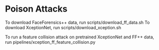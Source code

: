 # Poison Attacks

To download FaceForensics++ data, run scripts/download_ff_data.sh
To download XceptionNet, run scripts/download_xception.sh

To run a feature collision attack on pretrained XceptionNet and FF++ data, run pipelines/xception_ff_feature_collision.py
